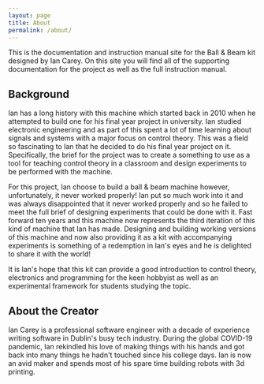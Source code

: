 ```yaml
---
layout: page
title: About
permalink: /about/
---
```


This is the documentation and instruction manual site for the Ball & Beam kit designed by Ian Carey. On this site you will find all of the supporting documentation for the project as well as the full instruction manual.

## Background

Ian has a long history with this machine which started back in 2010 when he attempted to build one for his final year project in university. Ian studied electronic engineering and as part of this spent a lot of time learning about signals and systems with a major focus on control theory. This was a field so fascinating to Ian that he decided to do his final year project on it. Specifically, the brief for the project was to create a something to use as a tool for teaching control theory in a classroom and design experiments to be performed with the machine.

For this project, Ian choose to build a ball & beam machine however, unfortunately, it never worked properly! Ian put so much work into it and was always disappointed that it never worked properly and so he failed to meet the full brief of designing experiments that could be done with it. Fast forward ten years and this machine now represents the third iteration of this kind of machine that Ian has made. Designing and building working versions of this machine and now also providing it as a kit with accompanying experiments is something of a redemption in Ian's eyes and he is delighted to share it with the world!

It is Ian's hope that this kit can provide a good introduction to control theory, electronics and programming for the keen hobbyist as well as an experimental framework for students studying the topic.  

## About the Creator

Ian Carey is a professional software engineer with a decade of experience writing software in Dublin's busy tech industry. During the global COVID-19 pandemic, Ian rekindled his love of making things with his hands and got back into many things he hadn't touched since his college days. Ian is now an avid maker and spends most of his spare time building robots with 3d printing. 